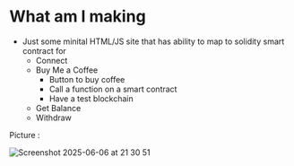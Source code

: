 # What am I making
- Just some minital HTML/JS site that has ability to map to solidity smart contract for 
    - Connect
    - Buy Me a Coffee
        - Button to buy coffee
        - Call a function on a smart contract
        - Have a test blockchain
    - Get Balance
    - Withdraw


Picture : 

![Screenshot 2025-06-06 at 21 30 51](https://github.com/user-attachments/assets/470ce979-05cc-489c-9f29-f7cd0cdeb333)
